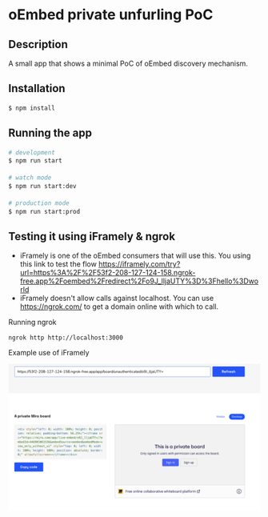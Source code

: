 # oEmbed private unfurling PoC

## Description

A small app that shows a minimal PoC of oEmbed discovery mechanism.

## Installation

```bash
$ npm install
```

## Running the app

```bash
# development
$ npm run start

# watch mode
$ npm run start:dev

# production mode
$ npm run start:prod
```

## Testing it using iFramely & ngrok


 - iFramely is one of the oEmbed consumers that will use this. You using this link to test the flow https://iframely.com/try?url=https%3A%2F%2F53f2-208-127-124-158.ngrok-free.app%2Foembed%2Fredirect%2Fo9J_lljaUTY%3D%3Fhello%3Dworld
 - iFramely doesn't allow calls against localhost. You can use https://ngrok.com/ to get a domain online with which to call.

Running ngrok
```
ngrok http http://localhost:3000
```

Example use of iFramely

![example use of iFramely](example.png)


